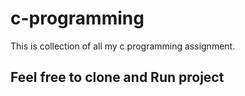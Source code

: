 # c-programming
This is collection of all my c programming assignment.
## Feel free to clone and Run project
